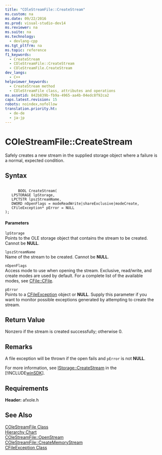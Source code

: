 ```yaml
---
title: "COleStreamFile::CreateStream"
ms.custom: na
ms.date: 09/22/2016
ms.prod: visual-studio-dev14
ms.reviewer: na
ms.suite: na
ms.technology: 
  - devlang-cpp
ms.tgt_pltfrm: na
ms.topic: reference
f1_keywords: 
  - CreateStream
  - COleStreamFile::CreateStream
  - COleStreamFile.CreateStream
dev_langs: 
  - C++
helpviewer_keywords: 
  - CreateStream method
  - COleStreamFile class, attributes and operations
ms.assetid: 842b839b-fb9a-4965-aa4b-04edc8f92ca2
caps.latest.revision: 15
robots: noindex,nofollow
translation.priority.ht: 
  - de-de
  - ja-jp
---
```

# COleStreamFile::CreateStream
Safely creates a new stream in the supplied storage object where a failure is a normal, expected condition.  
  
## Syntax  
  
```  
  
      BOOL CreateStream(  
   LPSTORAGE lpStorage,  
   LPCTSTR lpszStreamName,  
   DWORD nOpenFlags = modeReadWrite|shareExclusive|modeCreate,  
   CFileException* pError = NULL   
);  
```  
  
#### Parameters  
 `lpStorage`  
 Points to the OLE storage object that contains the stream to be created. Cannot be **NULL**.  
  
 `lpszStreamName`  
 Name of the stream to be created. Cannot be **NULL**.  
  
 `nOpenFlags`  
 Access mode to use when opening the stream. Exclusive, read/write, and create modes are used by default. For a complete list of the available modes, see [CFile::CFile](../vs140/cfile--cfile.md).  
  
 `pError`  
 Points to a [CFileException](../vs140/cfileexception-class.md) object or **NULL**. Supply this parameter if you want to monitor possible exceptions generated by attempting to create the stream.  
  
## Return Value  
 Nonzero if the stream is created successfully; otherwise 0.  
  
## Remarks  
 A file exception will be thrown if the open fails and `pError` is not **NULL**.  
  
 For more information, see [IStorage::CreateStream](http://msdn.microsoft.com/library/windows/desktop/aa380020) in the [!INCLUDE[winSDK](../vs140/includes/winsdk_md.md)].  
  
## Requirements  
 **Header:** afxole.h  
  
## See Also  
 [COleStreamFile Class](../vs140/colestreamfile-class.md)   
 [Hierarchy Chart](../vs140/hierarchy-chart.md)   
 [COleStreamFile::OpenStream](../vs140/colestreamfile--openstream.md)   
 [COleStreamFile::CreateMemoryStream](../vs140/colestreamfile--creatememorystream.md)   
 [CFileException Class](../vs140/cfileexception-class.md)